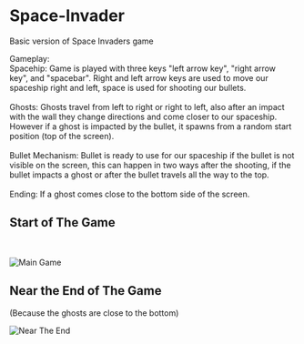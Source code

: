 # Space-Invader
Basic version of Space Invaders game

Gameplay:<br>
Spacehip: Game is played with three keys "left arrow key", "right arrow key", and "spacebar". Right and left arrow keys are used to move our spaceship right and left, space is used for shooting our bullets.<br><br>
Ghosts: Ghosts travel from left to right or right to left, also after an impact with the wall they change directions and come closer to our spaceship. However if a ghost is impacted by the bullet, it spawns from a random start position (top of the screen).<br><br>
Bullet Mechanism: Bullet is ready to use for our spaceship if the bullet is not visible on the screen, this can happen in two ways after the shooting, if the bullet impacts a ghost or after the bullet travels all the way to the top.<br><br>
Ending: If a ghost comes close to the bottom side of the screen.

<h2> Start of The Game </h2><br>

![Main Game](https://user-images.githubusercontent.com/121832450/215284017-f574c520-10b5-478d-9738-31902fd36bf3.png)

<h2> Near the End of The Game </h2>(Because the ghosts are close to the bottom)<br>

![Near The End](https://user-images.githubusercontent.com/121832450/215284088-b56322a0-6257-441f-b6cd-bcd4a5c6d960.png)
